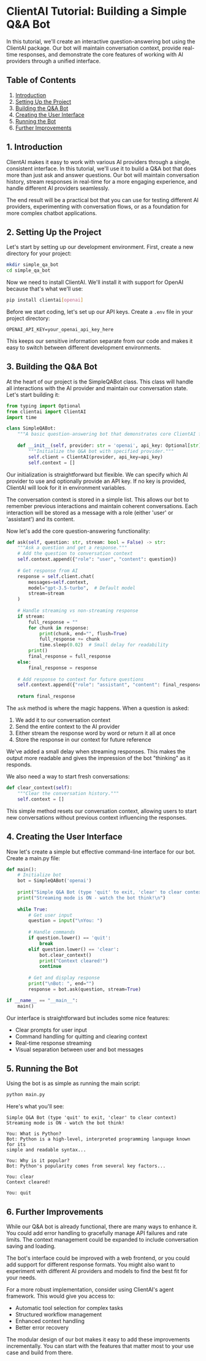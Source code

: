 # ClientAI Tutorial: Building a Simple Q&A Bot

In this tutorial, we'll create an interactive question-answering bot using the ClientAI package. Our bot will maintain conversation context, provide real-time responses, and demonstrate the core features of working with AI providers through a unified interface.

## Table of Contents

1. [Introduction](#1-introduction)
2. [Setting Up the Project](#2-setting-up-the-project)
3. [Building the Q&A Bot](#3-building-the-qa-bot)
4. [Creating the User Interface](#4-creating-the-user-interface)
5. [Running the Bot](#5-running-the-bot)
6. [Further Improvements](#6-further-improvements)

## 1. Introduction

ClientAI makes it easy to work with various AI providers through a single, consistent interface. In this tutorial, we'll use it to build a Q&A bot that does more than just ask and answer questions. Our bot will maintain conversation history, stream responses in real-time for a more engaging experience, and handle different AI providers seamlessly.

The end result will be a practical bot that you can use for testing different AI providers, experimenting with conversation flows, or as a foundation for more complex chatbot applications.

## 2. Setting Up the Project

Let's start by setting up our development environment. First, create a new directory for your project:

```bash
mkdir simple_qa_bot
cd simple_qa_bot
```

Now we need to install ClientAI. We'll install it with support for OpenAI because that's what we'll use:

```bash
pip install clientai[openai]
```

Before we start coding, let's set up our API keys. Create a `.env` file in your project directory:

```plaintext
OPENAI_API_KEY=your_openai_api_key_here
```

This keeps our sensitive information separate from our code and makes it easy to switch between different development environments.

## 3. Building the Q&A Bot

At the heart of our project is the SimpleQABot class. This class will handle all interactions with the AI provider and maintain our conversation state. Let's start building it:

```python
from typing import Optional
from clientai import ClientAI
import time

class SimpleQABot:
    """A basic question-answering bot that demonstrates core ClientAI functionality."""
    
    def __init__(self, provider: str = 'openai', api_key: Optional[str] = None):
        """Initialize the Q&A bot with specified provider."""
        self.client = ClientAI(provider, api_key=api_key)
        self.context = []
```

Our initialization is straightforward but flexible. We can specify which AI provider to use and optionally provide an API key. If no key is provided, ClientAI will look for it in environment variables.

The conversation context is stored in a simple list. This allows our bot to remember previous interactions and maintain coherent conversations. Each interaction will be stored as a message with a role (either 'user' or 'assistant') and its content.

Now let's add the core question-answering functionality:

```python
def ask(self, question: str, stream: bool = False) -> str:
    """Ask a question and get a response."""
    # Add the question to conversation context
    self.context.append({"role": "user", "content": question})
    
    # Get response from AI
    response = self.client.chat(
        messages=self.context,
        model="gpt-3.5-turbo",  # Default model
        stream=stream
    )
    
    # Handle streaming vs non-streaming response
    if stream:
        full_response = ""
        for chunk in response:
            print(chunk, end="", flush=True)
            full_response += chunk
            time.sleep(0.02)  # Small delay for readability
        print()
        final_response = full_response
    else:
        final_response = response
        
    # Add response to context for future questions
    self.context.append({"role": "assistant", "content": final_response})
    
    return final_response
```

The `ask` method is where the magic happens. When a question is asked:
1. We add it to our conversation context
2. Send the entire context to the AI provider
3. Either stream the response word by word or return it all at once
4. Store the response in our context for future reference

We've added a small delay when streaming responses. This makes the output more readable and gives the impression of the bot "thinking" as it responds.

We also need a way to start fresh conversations:

```python
def clear_context(self):
    """Clear the conversation history."""
    self.context = []
```

This simple method resets our conversation context, allowing users to start new conversations without previous context influencing the responses.

## 4. Creating the User Interface

Now let's create a simple but effective command-line interface for our bot. Create a main.py file:

```python
def main():
    # Initialize bot
    bot = SimpleQABot('openai')
    
    print("Simple Q&A Bot (type 'quit' to exit, 'clear' to clear context)")
    print("Streaming mode is ON - watch the bot think!\n")
    
    while True:
        # Get user input
        question = input("\nYou: ")
        
        # Handle commands
        if question.lower() == 'quit':
            break
        elif question.lower() == 'clear':
            bot.clear_context()
            print("Context cleared!")
            continue
            
        # Get and display response
        print("\nBot: ", end="")
        response = bot.ask(question, stream=True)

if __name__ == "__main__":
    main()
```

Our interface is straightforward but includes some nice features:

- Clear prompts for user input
- Command handling for quitting and clearing context
- Real-time response streaming
- Visual separation between user and bot messages

## 5. Running the Bot

Using the bot is as simple as running the main script:

```bash
python main.py
```

Here's what you'll see:

```
Simple Q&A Bot (type 'quit' to exit, 'clear' to clear context)
Streaming mode is ON - watch the bot think!

You: What is Python?
Bot: Python is a high-level, interpreted programming language known for its 
simple and readable syntax...

You: Why is it popular?
Bot: Python's popularity comes from several key factors...

You: clear
Context cleared!

You: quit
```

## 6. Further Improvements

While our Q&A bot is already functional, there are many ways to enhance it. You could add error handling to gracefully manage API failures and rate limits. The context management could be expanded to include conversation saving and loading.

The bot's interface could be improved with a web frontend, or you could add support for different response formats. You might also want to experiment with different AI providers and models to find the best fit for your needs.

For a more robust implementation, consider using ClientAI's agent framework. This would give you access to:

- Automatic tool selection for complex tasks
- Structured workflow management
- Enhanced context handling
- Better error recovery

The modular design of our bot makes it easy to add these improvements incrementally. You can start with the features that matter most to your use case and build from there.